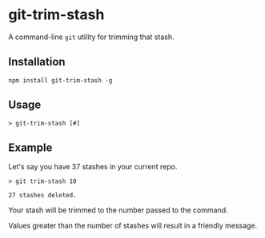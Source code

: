 git-trim-stash
=========

A command-line `git` utility for trimming that stash.

## Installation

    npm install git-trim-stash -g

## Usage

    > git-trim-stash [#]

## Example   

Let's say you have 37 stashes in your current repo.

    > git trim-stash 10

    27 stashes deleted.

Your stash will be trimmed to the number passed to the command.

Values greater than the number of stashes will result in a friendly message.
